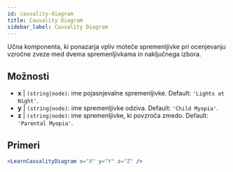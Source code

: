 ```yaml
---
id: causality-diagram
title: Causality Diagram
sidebar_label: Causality Diagram
---
```


Učna komponenta, ki ponazarja vpliv moteče spremenljivke pri ocenjevanju vzročne zveze med dvema spremenljivkama in naključnega izbora.

## Možnosti

* __x__ | `(string|node)`: ime pojasnjevalne spremenljivke. Default: `'Lights at Night'`.
* __y__ | `(string|node)`: ime spremenljivke odziva. Default: `'Child Myopia'`.
* __z__ | `(string|node)`: ime spremenljivke, ki povzroča zmedo. Default: `'Parental Myopia'`.


## Primeri

```jsx live
<LearnCausalityDiagram x="X" y="Y" z="Z" />
```

